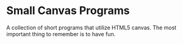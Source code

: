 # Small Canvas Programs

A collection of short programs that utilize HTML5 canvas. The most important thing to remember is to have
fun.
